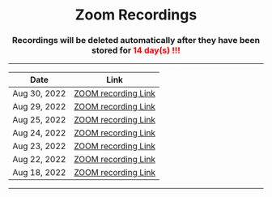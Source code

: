 <h1 align="center"> Zoom Recordings </h1>

<h3 align="center"> Recordings will be deleted automatically after they have been stored for <span style="color:red"> 14 day(s) !!!</span></h3>

---

<div align="center">

|     Date       |                                                            Link                                                                                |
| -------------- | :--------------------------------------------------------------------------------------------------------------------------------------------: |
| Aug 30, 2022   |  [ZOOM recording  Link](https://us02web.zoom.us/rec/share/bM3nTrcDXZAQ1speWQIAZs4JwUOd0DFcrdaDkJ8B4bKVq8eGbYKImXD-VRukusrv.9y5MjtmXmE-XWDna)   |
| Aug 29, 2022   |  [ZOOM recording  Link](https://us02web.zoom.us/rec/share/JBrnSz8nyr-n4pR9BvFnCOIjlcynae7HpWfhX2RikCxAa7ldk9LxyNUyOGEq3r0d.LEeBJyC4OOhdKvnZ)   |
| Aug 25, 2022   |  [ZOOM recording  Link](https://us02web.zoom.us/rec/share/BdKkEtv4FyDRtjE4EWXcZfwIkfyonDRxLGWw3GG3WdVfZf0LSxMO130ZP7W9M_t2.dQPo0dqkf5mrezte)   |
| Aug 24, 2022   |  [ZOOM recording  Link](https://us02web.zoom.us/rec/share/sCcv-NRricEFauopTzsm8Ymg0thIVA4Uikwdp2jZr8XEC35uG5Ru2jIhyLqkGqoz.m1yVokkW9h45z7O8)   |
| Aug 23, 2022   |  [ZOOM recording  Link](https://us02web.zoom.us/rec/share/MnOlVqGwIHxiw87xyAlIohN05zLtI6ltHanZ1THMAHS2N-3koJECAoT-qw9s_3Zg.vVRY7EVviAt6LoB6)   |
| Aug 22, 2022   |  [ZOOM recording  Link](https://us02web.zoom.us/rec/share/q5h7UbRmfmbBEliFq_sIjqKR5CP9dGmBe-FJg95To_-Pt7Of5UaweDoX79GoMu-q.HAOTZPvazogBNZDH)   |
| Aug 18, 2022   |  [ZOOM recording  Link](https://us02web.zoom.us/rec/share/Rg_qYDXV1vlxb_BlFwZaWzpuya4Wm2DSHfDvQXWtRIP6w78dL1c80T4GSjDD1aFw.P12acx8lLcvsAWx0)   |

</div>

---
